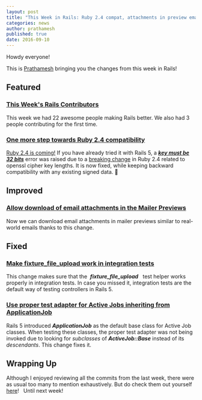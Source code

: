 ```yaml
---
layout: post
title: "This Week in Rails: Ruby 2.4 compat, attachments in preview emails, fixture_file_upload and more!"
categories: news
author: prathamesh
published: true
date: 2016-09-10
---
```


Howdy everyone!

This is [Prathamesh](https://twitter.com/_cha1tanya/) bringing you the changes from this week in Rails!

## Featured

### [This Week's Rails Contributors](http://contributors.rubyonrails.org/contributors/in-time-window/20160903-20160909)

This week we had 22 awesome people making Rails better. We also had 3 people contributing for the first time.&nbsp;

### [One more step towards Ruby 2.4 compatibility](https://github.com/rails/rails/pull/25758)

[Ruby 2.4 is coming!](https://www.ruby-lang.org/en/news/2016/09/08/ruby-2-4-0-preview2-released/) If you have already tried it with Rails 5, a [**_key must be 32 bits_**](https://github.com/rails/rails/issues/25185) error was raised due to a [breaking change](https://github.com/ruby/ruby/commit/ce635262f53b760284d56bb1027baebaaec175d1) in Ruby 2.4 related to openssl cipher key lengths. It is now fixed, while keeping backward compatibility with any existing signed data. 🎉

## Improved

### [Allow download of email attachments in the Mailer Previews](https://github.com/rails/rails/pull/26371)

Now we can download email attachments in mailer previews similar to real-world emails thanks to this change.

## Fixed

### [Make fixture\_file\_upload work in integration tests](https://github.com/rails/rails/pull/26384)

This change makes sure that the&nbsp; **_fixture\_file\_upload_** &nbsp; test helper works properly in integration tests. In case you missed it, integration tests are the default way of testing controllers in Rails 5.

### [Use proper test adapter for Active Jobs inheriting from ApplicationJob](https://github.com/rails/rails/pull/26391)

Rails 5 introduced **_ApplicationJob_** as the default base class for Active Job classes. When testing these classes, the proper test adapter was not being invoked due to looking for _subclasses_ of **_ActiveJob::Base_** instead of its _descendants_. This change fixes it.

## Wrapping Up

Although I enjoyed reviewing all the commits from the last week, there were as usual too many to mention exhaustively. But do check them out yourself [here](https://github.com/rails/rails/compare/master@%7B2016-09-03%7D...@%7B2016-09-09%7D)!
&nbsp;
Until next week!
